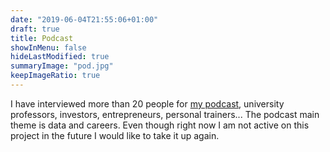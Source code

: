 ```yaml
---
date: "2019-06-04T21:55:06+01:00"
draft: true
title: Podcast
showInMenu: false
hideLastModified: true
summaryImage: "pod.jpg"
keepImageRatio: true
---
```


I have interviewed more than 20 people for [my podcast](https://anchor.fm/importcoffee), university professors, investors, entrepreneurs, personal trainers...
The podcast main theme is data and careers. Even though right now I am not active on this project in the future I would like to take it up again.